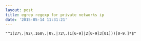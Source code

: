 ```yaml
---
layout: post
title: egrep regexp for private networks ip
date: '2015-05-14 11:31:21'
---
```


	"^1(27\.|92\.168\.|0\.|72\.(1[6-9]|2[0-9]3[01]))[0-9.]*$"